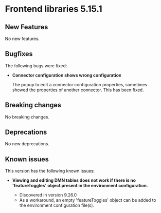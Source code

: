 # Frontend libraries 5.15.1

## New Features

No new features.

## Bugfixes

The following bugs were fixed:

* **Connector configuration shows wrong configuration**

  The popup to edit a connector configuration properties, sometimes showed the properties of another connector. This has
  been fixed.

## Breaking changes

No breaking changes.

## Deprecations

No new deprecations.

## Known issues

This version has the following known issues:

* **Viewing and editing DMN tables does not work if there is no 'featureToggles' object present in the environment configuration.**

  * Discovered in version 9.26.0
  * As a workaround, an empty 'featureToggles' object can be added to the environment configuration file(s).
